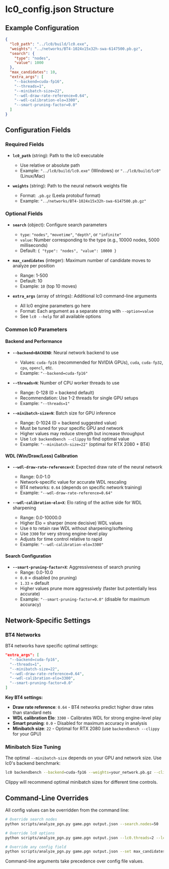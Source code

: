 # lc0_config.json Structure

## Example Configuration

```json
{
  "lc0_path": "../lc0/build/lc0.exe",
  "weights": "../networks/BT4-1024x15x32h-swa-6147500.pb.gz",
  "search": {
    "type": "nodes",
    "value": 1000
  },
  "max_candidates": 10,
  "extra_args": [
    "--backend=cuda-fp16",
    "--threads=1",
    "--minibatch-size=22",
    "--wdl-draw-rate-reference=0.64",
    "--wdl-calibration-elo=3300",
    "--smart-pruning-factor=0.0"
  ]
}
```

## Configuration Fields

### Required Fields

- **`lc0_path`** (string): Path to the lc0 executable
  - Use relative or absolute path
  - Example: `"../lc0/build/lc0.exe"` (Windows) or `"../lc0/build/lc0"` (Linux/Mac)

- **`weights`** (string): Path to the neural network weights file
  - Format: `.pb.gz` (Leela protobuf format)
  - Example: `"../networks/BT4-1024x15x32h-swa-6147500.pb.gz"`

### Optional Fields

- **`search`** (object): Configure search parameters
  - `type`: `"nodes"`, `"movetime"`, `"depth"`, or `"infinite"`
  - `value`: Number corresponding to the type (e.g., 10000 nodes, 5000 milliseconds)
  - Default: `{ "type": "nodes", "value": 10000 }`

- **`max_candidates`** (integer): Maximum number of candidate moves to analyze per position
  - Range: 1-500
  - Default: 10
  - Example: `10` (top 10 moves)

- **`extra_args`** (array of strings): Additional lc0 command-line arguments
  - All lc0 engine parameters go here
  - Format: Each argument as a separate string with `--option=value`
  - See `lc0 --help` for all available options

### Common lc0 Parameters

#### Backend and Performance
- **`--backend=BACKEND`**: Neural network backend to use
  - Values: `cuda-fp16` (recommended for NVIDIA GPUs), `cuda`, `cuda-fp32`, `cpu`, `opencl`, etc.
  - Example: `"--backend=cuda-fp16"`

- **`--threads=N`**: Number of CPU worker threads to use
  - Range: 0-128 (0 = backend default)
  - Recommendation: Use 1-2 threads for single GPU setups
  - Example: `"--threads=1"`

- **`--minibatch-size=N`**: Batch size for GPU inference
  - Range: 0-1024 (0 = backend suggested value)
  - Must be tuned for your specific GPU and network
  - Higher values may reduce strength but increase throughput
  - Use `lc0 backendbench --clippy` to find optimal value
  - Example: `"--minibatch-size=22"` (optimal for RTX 2080 + BT4)

#### WDL (Win/Draw/Loss) Calibration
- **`--wdl-draw-rate-reference=X`**: Expected draw rate of the neural network
  - Range: 0.0-1.0
  - Network-specific value for accurate WDL rescaling
  - BT4 networks: `0.64` (depends on specific network training)
  - Example: `"--wdl-draw-rate-reference=0.64"`

- **`--wdl-calibration-elo=X`**: Elo rating of the active side for WDL sharpening
  - Range: 0.0-10000.0
  - Higher Elo = sharper (more decisive) WDL values
  - Use `0` to retain raw WDL without sharpening/softening
  - Use `3300` for very strong engine-level play
  - Adjusts for time control relative to rapid
  - Example: `"--wdl-calibration-elo=3300"`

#### Search Configuration
- **`--smart-pruning-factor=X`**: Aggressiveness of search pruning
  - Range: 0.0-10.0
  - `0.0` = disabled (no pruning)
  - `1.33` = default
  - Higher values prune more aggressively (faster but potentially less accurate)
  - Example: `"--smart-pruning-factor=0.0"` (disable for maximum accuracy)

## Network-Specific Settings

### BT4 Networks
BT4 networks have specific optimal settings:

```json
"extra_args": [
  "--backend=cuda-fp16",
  "--threads=1",
  "--minibatch-size=22",
  "--wdl-draw-rate-reference=0.64",
  "--wdl-calibration-elo=3300",
  "--smart-pruning-factor=0.0"
]
```

**Key BT4 settings:**
- **Draw rate reference**: `0.64` - BT4 networks predict higher draw rates than standard nets
- **WDL calibration Elo**: `3300` - Calibrates WDL for strong engine-level play
- **Smart pruning**: `0.0` - Disabled for maximum accuracy in analysis
- **Minibatch size**: `22` - Optimal for RTX 2080 (use `backendbench --clippy` for your GPU)

### Minibatch Size Tuning

The optimal `--minibatch-size` depends on your GPU and network size. Use lc0's backend benchmark:

```bash
lc0 backendbench --backend=cuda-fp16 --weights=your_network.pb.gz --clippy
```

Clippy will recommend optimal minibatch sizes for different time controls.

## Command-Line Overrides

All config values can be overridden from the command line:

```bash
# Override search nodes
python scripts/analyze_pgn.py game.pgn output.json --search.nodes=50

# Override lc0 options
python scripts/analyze_pgn.py game.pgn output.json --lc0.threads=2 --lc0.backend=cpu

# Override any config field
python scripts/analyze_pgn.py game.pgn output.json --set max_candidates=3
```

Command-line arguments take precedence over config file values.

